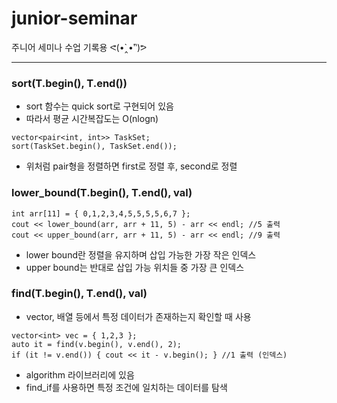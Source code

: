 # junior-seminar
주니어 세미나 수업 기록용 ᕙ(•̀‸•́‶)ᕗ

<hr/>

### sort(T.begin(), T.end())
* sort 함수는 quick sort로 구현되어 있음
* 따라서 평균 시간복잡도는 O(nlogn)
```
vector<pair<int, int>> TaskSet;
sort(TaskSet.begin(), TaskSet.end());
```
* 위처럼 pair형을 정렬하면 first로 정렬 후, second로 정렬


### lower_bound(T.begin(), T.end(), val)
```
int arr[11] = { 0,1,2,3,4,5,5,5,5,6,7 };	
cout << lower_bound(arr, arr + 11, 5) - arr << endl; //5 출력
cout << upper_bound(arr, arr + 11, 5) - arr << endl; //9 출력
```
* lower bound란 정렬을 유지하며 삽입 가능한 가장 작은 인덱스
* upper bound는 반대로 삽입 가능 위치들 중 가장 큰 인덱스


### find(T.begin(), T.end(), val)
* vector, 배열 등에서 특정 데이터가 존재하는지 확인할 때 사용
```
vector<int> vec = { 1,2,3 };	
auto it = find(v.begin(), v.end(), 2);
if (it != v.end()) { cout << it - v.begin(); } //1 출력 (인덱스)
```
* algorithm 라이브러리에 있음
* find_if를 사용하면 특정 조건에 일치하는 데이터를 탐색
